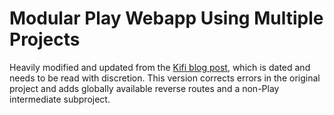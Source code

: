 # Modular Play Webapp Using Multiple Projects

Heavily modified and updated from the
[Kifi blog post](http://eng.42go.com/multi-project-deployment-in-play-framework),
which is dated and needs to be read with discretion.
This version corrects errors in the original project and adds globally available reverse routes and a non-Play intermediate subproject.
